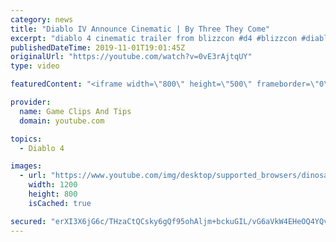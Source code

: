```yaml
---
category: news
title: "Diablo IV Announce Cinematic | By Three They Come"
excerpt: "diablo 4 cinematic trailer from blizzcon #d4 #blizzcon #diablo."
publishedDateTime: 2019-11-01T19:01:45Z
originalUrl: "https://youtube.com/watch?v=0vE3rAjtqUY"
type: video

featuredContent: "<iframe width=\"800\" height=\"500\" frameborder=\"0\" src=\"https://www.youtube.com/embed/0vE3rAjtqUY\" allow=\"accelerometer; autoplay; encrypted-media; gyroscope; picture-in-picture\" allowfullscreen></iframe>"

provider:
  name: Game Clips And Tips
  domain: youtube.com

topics:
  - Diablo 4

images:
  - url: "https://www.youtube.com/img/desktop/supported_browsers/dinosaur.png"
    width: 1200
    height: 800
    isCached: true

secured: "erXI3X6jG6c/THzaCtQCsky6gQf95ohAljm+bckuGIL/vG6aVkW4EHeOQ4YQv3sgEhy1La+xHGaPHFboMQnw8OrY9mye4Bwt/N/VKn+Dn2ks59jxeCvvf0RbcmzN6Ll5/in/k7pRijVGHrXWnQgWUQ2xUiJzeI83+vz+auGWCrEhSZyO6zTQTlEMj8zUgLS3sppEjEFCk1C+QuhJyRlbKGphW2LuTXXM8AQ7xWQV1G10RXZLc4N6hFlBGzNsILDp0nS/BPd6JkoP1GqLXlbTyTOkdGDJsBW1OupwYplzjOaoCodRUnb5tKuvd7eha8e4nOjXTZBg9iaoj2Rz8hG56TB3K06CJobzLoZsyWkEm1g2YbRePHP0Pu9QVmecqlkFtdPApUJ893t8Zy7kUGWhrA==;o763CwFvUf9m6tRD3GwN9Q=="
---
```


